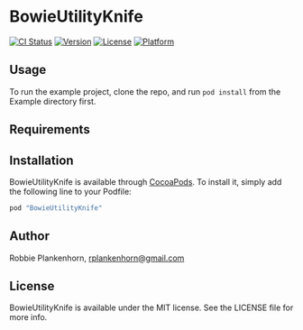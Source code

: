 # BowieUtilityKnife

[![CI Status](https://travis-ci.org/BowieUtilityKnife/BowieUtilityKnife.svg?branch=master)](https://travis-ci.org/BowieUtilityKnife/BowieUtilityKnife)
[![Version](https://img.shields.io/cocoapods/v/BowieUtilityKnife.svg?style=flat)](http://cocoapods.org/pods/BowieUtilityKnife)
[![License](https://img.shields.io/cocoapods/l/BowieUtilityKnife.svg?style=flat)](http://cocoapods.org/pods/BowieUtilityKnife)
[![Platform](https://img.shields.io/cocoapods/p/BowieUtilityKnife.svg?style=flat)](http://cocoapods.org/pods/BowieUtilityKnife)

## Usage

To run the example project, clone the repo, and run `pod install` from the Example directory first.

## Requirements

## Installation

BowieUtilityKnife is available through [CocoaPods](http://cocoapods.org). To install
it, simply add the following line to your Podfile:

```ruby
pod "BowieUtilityKnife"
```

## Author

Robbie Plankenhorn, rplankenhorn@gmail.com

## License

BowieUtilityKnife is available under the MIT license. See the LICENSE file for more info.
